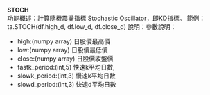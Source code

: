 **STOCH**  
功能概述：計算隨機震盪指標 Stochastic Oscillator，即KD指標。
範例：ta.STOCH(df.high_d, df.low_d, df.close_d)
說明：參數說明：<ul>
<li>high:(numpy array) 日股價最高價</li>
<li>low:(numpy array) 日股價最低價</li>
<li>close:(numpy array) 日股價收盤價</li>
<li>fastk_period:(int,5) 快速k平均日數, </li>
<li>slowk_period:(int,3) 慢速k平均日數</li>
<li>slowd_period:(int,3) 快速d平均日數</li>
</ul>  
  
